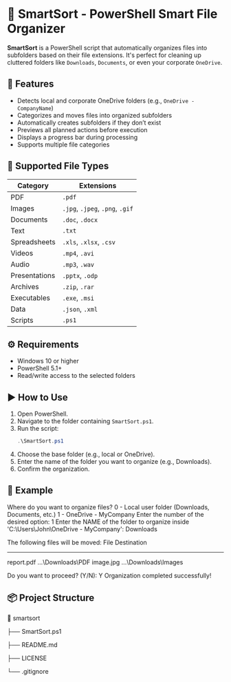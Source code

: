 # 🧠 SmartSort - PowerShell Smart File Organizer

**SmartSort** is a PowerShell script that automatically organizes files into subfolders based on their file extensions. It's perfect for cleaning up cluttered folders like `Downloads`, `Documents`, or even your corporate `OneDrive`.

## 🚀 Features

- Detects local and corporate OneDrive folders (e.g., `OneDrive - CompanyName`)
- Categorizes and moves files into organized subfolders
- Automatically creates subfolders if they don’t exist
- Previews all planned actions before execution
- Displays a progress bar during processing
- Supports multiple file categories

## 📁 Supported File Types

| Category        | Extensions                                       |
|----------------|--------------------------------------------------|
| PDF            | `.pdf`                                           |
| Images         | `.jpg`, `.jpeg`, `.png`, `.gif`                  |
| Documents      | `.doc`, `.docx`                                  |
| Text           | `.txt`                                           |
| Spreadsheets   | `.xls`, `.xlsx`, `.csv`                          |
| Videos         | `.mp4`, `.avi`                                   |
| Audio          | `.mp3`, `.wav`                                   |
| Presentations  | `.pptx`, `.odp`                                  |
| Archives       | `.zip`, `.rar`                                   |
| Executables    | `.exe`, `.msi`                                   |
| Data           | `.json`, `.xml`                                  |
| Scripts        | `.ps1`                                           |

## ⚙️ Requirements

- Windows 10 or higher
- PowerShell 5.1+
- Read/write access to the selected folders

## ▶️ How to Use

1. Open PowerShell.
2. Navigate to the folder containing `SmartSort.ps1`.
3. Run the script:
   ```powershell
   .\SmartSort.ps1
4. Choose the base folder (e.g., local or OneDrive).
5. Enter the name of the folder you want to organize (e.g., Downloads).
6. Confirm the organization.

## 📌 Example
Where do you want to organize files?
0 - Local user folder (Downloads, Documents, etc.)
1 - OneDrive - MyCompany
Enter the number of the desired option: 1
Enter the NAME of the folder to organize inside 'C:\Users\John\OneDrive - MyCompany': Downloads

The following files will be moved:
File               Destination
----               -----------
report.pdf         ...\Downloads\PDF
image.jpg          ...\Downloads\Images

Do you want to proceed? (Y/N): Y
Organization completed successfully!

## 📦 Project Structure
📁 smartsort

├── SmartSort.ps1

├── README.md

├── LICENSE

└── .gitignore
